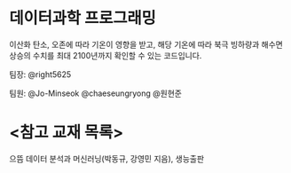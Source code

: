 # 데이터과학 프로그래밍

이산화 탄소, 오존에 따라 기온이 영향을 받고, 해당 기온에 따라 북극 빙하량과 해수면 상승의 수치를 최대 2100년까지 확인할 수 있는 코드입니다.

팀장: @right5625

팀원: @Jo-Minseok @chaeseungryong @원현준
# <참고 교재 목록>

으뜸 데이터 분석과 머신러닝(박동규, 강영민 지음), 생능출판
